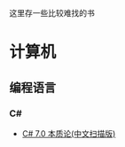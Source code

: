 这里存一些比较难找的书

# 计算机

## 编程语言

### C#

- [C# 7.0 本质论(中文扫描版)](https://github.com/cyberniuzi/PDF/raw/master/%E8%AE%A1%E7%AE%97%E6%9C%BA/%E7%BC%96%E7%A8%8B%E8%AF%AD%E8%A8%80/C%23/C%237%E6%9C%AC%E8%B4%A8%E8%AE%BA.pdf)
